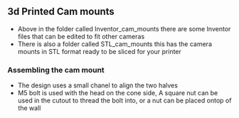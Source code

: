 ## 3d Printed Cam mounts

- Above in the folder called Inventor_cam_mounts there are some Inventor files that can be edited to fit other cameras
- There is also a folder called STL_cam_mounts this has the camera mounts in STL format ready to be sliced for your printer

### Assembling the cam mount
- The design uses a small chanel to align the two halves
- M5 bolt is used with the head on the cone side, A square nut can be used in the cutout to thread the bolt into, or a nut can be placed ontop of the wall




